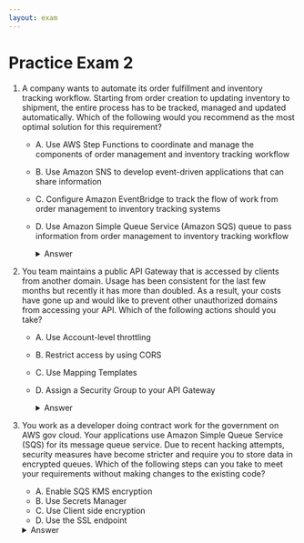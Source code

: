 ```yaml
---
layout: exam
---
```


# Practice Exam 2

1. A company wants to automate its order fulfillment and inventory tracking workflow. Starting from order creation to updating inventory to shipment, the entire process has to be tracked, managed and updated automatically. Which of the following would you recommend as the most optimal solution for this requirement?
   
   - A. Use AWS Step Functions to coordinate and manage the components of order management and inventory tracking workflow
   - B. Use Amazon SNS to develop event-driven applications that can share information
   - C. Configure Amazon EventBridge to track the flow of work from order management to inventory tracking systems
   - D. Use Amazon Simple Queue Service (Amazon SQS) queue to pass information from order management to inventory tracking workflow

     <details markdown=1><summary markdown='span'>Answer</summary>
       Correct answer: A
     </details>

2. You team maintains a public API Gateway that is accessed by clients from another domain. Usage has been consistent for the last few months but recently it has more than doubled. As a result, your costs have gone up and would like to prevent other unauthorized domains from accessing your API. Which of the following actions should you take?

   - A. Use Account-level throttling
   - B. Restrict access by using CORS
   - C. Use Mapping Templates
   - D. Assign a Security Group to your API Gateway

     <details markdown=1><summary markdown='span'>Answer</summary>
       Correct answer: B
     </details>

3. You work as a developer doing contract work for the government on AWS gov cloud. Your applications use Amazon Simple Queue Service (SQS) for its message queue service. Due to recent hacking attempts, security measures have become stricter and require you to store data in encrypted queues. Which of the following steps can you take to meet your requirements without making changes to the existing code?

   - A. Enable SQS KMS encryption
   - B. Use Secrets Manager
   - C. Use Client side encryption
   - D. Use the SSL endpoint

   <details markdown=1><summary markdown='span'>Answer</summary>
       Correct answer: A
   </details>



